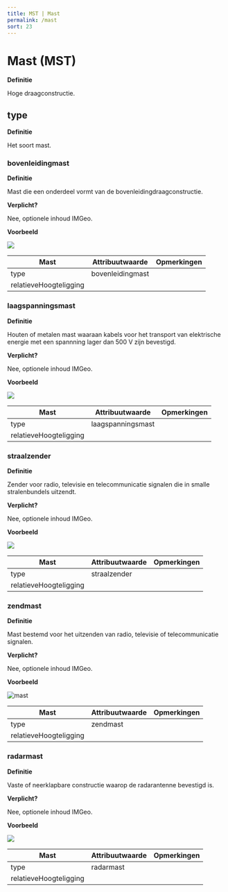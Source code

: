 ```yaml
---
title: MST | Mast
permalink: /mast
sort: 23
---
```


Mast (MST)
====

**Definitie**

Hoge draagconstructie.

type
----

**Definitie**

Het soort mast.

### bovenleidingmast

**Definitie**

Mast die een onderdeel vormt van de bovenleidingdraagconstructie.

**Verplicht?**

Nee, optionele inhoud IMGeo.

**Voorbeeld**

![](media/a96dc6ce696a3cd8ed00659be15d62ec.jpg)

| **Mast**               | **Attribuutwaarde** | **Opmerkingen** |
|------------------------|---------------------|-----------------|
| type                   | bovenleidingmast    |                 |
| relatieveHoogteligging |                     |                 |

### laagspanningsmast

**Definitie**

Houten of metalen mast waaraan kabels voor het transport van elektrische energie
met een spannning lager dan 500 V zijn bevestigd.

**Verplicht?**

Nee, optionele inhoud IMGeo.

**Voorbeeld**

![](media/ddafe3c4f81fd035d9ad5576cbaec41e.jpg)

| **Mast**               | **Attribuutwaarde** | **Opmerkingen** |
|------------------------|---------------------|-----------------|
| type                   | laagspanningsmast   |                 |
| relatieveHoogteligging |                     |                 |

### straalzender

**Definitie**

Zender voor radio, televisie en telecommunicatie signalen die in smalle
stralenbundels uitzendt.

**Verplicht?**

Nee, optionele inhoud IMGeo.

**Voorbeeld**

![](media/a936af736d2b11b77714b5f82f972b36.jpg)

| **Mast**               | **Attribuutwaarde** | **Opmerkingen** |
|------------------------|---------------------|-----------------|
| type                   | straalzender        |                 |
| relatieveHoogteligging |                     |                 |

### zendmast

**Definitie**

Mast bestemd voor het uitzenden van radio, televisie of telecommunicatie
signalen.

**Verplicht?**

Nee, optionele inhoud IMGeo.

**Voorbeeld**

![mast](media/9859ee79b1c53f482fac576bb187ce26.jpg)

| **Mast**               | **Attribuutwaarde** | **Opmerkingen** |
|------------------------|---------------------|-----------------|
| type                   | zendmast            |                 |
| relatieveHoogteligging |                     |                 |

### radarmast

**Definitie**

Vaste of neerklapbare constructie waarop de radarantenne bevestigd is.

**Verplicht?**

Nee, optionele inhoud IMGeo.

**Voorbeeld**

![](media/e35c08e13cd2c3661166eae536b6e56a.jpg)

| **Mast**               | **Attribuutwaarde** | **Opmerkingen** |
|------------------------|---------------------|-----------------|
| type                   | radarmast           |                 |
| relatieveHoogteligging |                     |                 |
